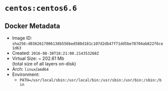 # `centos:centos6.6`

## Docker Metadata

- Image ID: `sha256:d0362617006138b556bed588d181c107d2db47f71dd5be78704ab822f6ce1d63`
- Created: `2016-08-30T18:21:00.214353268Z`
- Virtual Size: ~ 202.61 Mb  
  (total size of all layers on-disk)
- Arch: `linux`/`amd64`
- Environment:
  - `PATH=/usr/local/sbin:/usr/local/bin:/usr/sbin:/usr/bin:/sbin:/bin`
